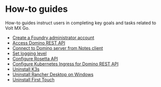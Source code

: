 # How-to guides

How-to guides instruct users in completing key goals and tasks related to Volt MX Go.

- [Create a Foundry administrator account](foundryadminaccount.md)
- [Access Domino REST API](accessdrapi.md)
- [Connect to Domino server from Notes client](connectdominofromnotes.md)
- [Set logging level](logginglevel.md)
- [Configure Rosetta API](configrosetta.md)
- [Configure Kubernetes Ingress for Domino REST API](drapiingress.md)
- [Uninstall K3s](k3suninstall.md)
- [Uninstall Rancher Desktop on Windows](rancheruninstall.md)
- [Uninstall First Touch](uninstallfirsttouch.md)

<!-- [Import Summernote Editor component](summernote.md)-->


